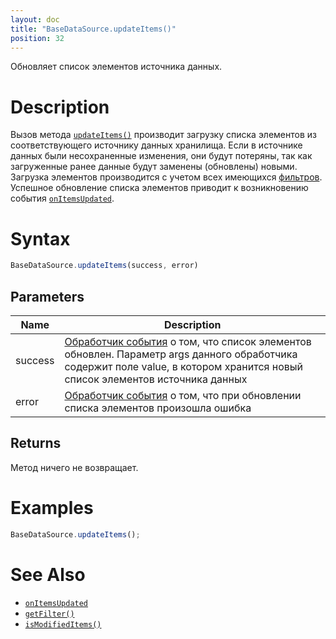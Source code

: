 ```yaml
---
layout: doc
title: "BaseDataSource.updateItems()"
position: 32
---
```


Обновляет список элементов источника данных.

# Description

Вызов метода [`updateItems()`](../BaseDataSource.updateItems/) производит загрузку списка элементов
из соответствующего источнику данных хранилища. Если в источнике данных были несохраненные изменения,
они будут потеряны, так как загруженные ранее данные будут заменены (обновлены) новыми. Загрузка
элементов производится с учетом всех имеющихся [фильтров](../BaseDataSource.getFilter/).
Успешное обновление списка элементов приводит к возникновению события [`onItemsUpdated`](../BaseDataSource.onItemsUpdated/).

# Syntax

```js
BaseDataSource.updateItems(success, error)
```

## Parameters

|Name|Description|
|----|-----------|
|success|[Обработчик события](../../../Script/) о том, что список элементов обновлен. Параметр args данного обработчика содержит поле value, в котором хранится новый список элементов источника данных|
|error|[Обработчик события](../../../Script/) о том, что при обновлении списка элементов произошла ошибка|

## Returns

Метод ничего не возвращает.

# Examples

```js
BaseDataSource.updateItems();
```

# See Also

* [`onItemsUpdated`](../BaseDataSource.onItemsUpdated/)
* [`getFilter()`](../BaseDataSource.getFilter/)
* [`isModifiedItems()`](../BaseDataSource.isModified/)

